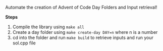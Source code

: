 Automate the creation of Advent of Code Day Folders and Input retrieval!

**Steps**
1. Compile the library using ```make all```
2. Create a day folder using ```make create-day DAY=n``` where n is a number
3. cd into the folder and run ```make build``` to retrieve inputs and run your sol.cpp file
